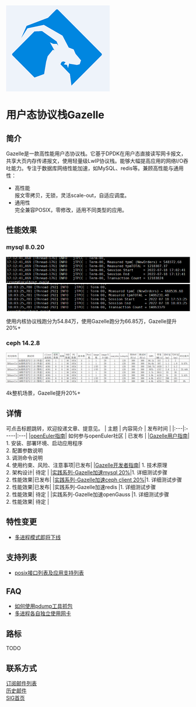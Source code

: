 <img src="doc/images/logo.png"> 

# 用户态协议栈Gazelle

## 简介

Gazelle是一款高性能用户态协议栈。它基于DPDK在用户态直接读写网卡报文，共享大页内存传递报文，使用轻量级LwIP协议栈。能够大幅提高应用的网络I/O吞吐能力。专注于数据库网络性能加速，如MySQL、redis等。兼顾高性能与通用性：
- 高性能  
报文零拷贝，无锁，灵活scale-out，自适应调度。
- 通用性  
完全兼容POSIX，零修改，适用不同类型的应用。  

## 性能效果
### mysql 8.0.20
<img src="doc/images/mysql_kernel.png"> 
<img src="doc/images/mysql_gazelle.png"> 

使用内核协议栈跑分为54.84万，使用Gazelle跑分为66.85万，Gazelle提升20%+  

### ceph 14.2.8
<img src="doc/images/ceph_client_testdata.png"> 

4k整机场景，Gazelle提升20%+  


## 详情 
可点击标题跳转，欢迎投递文章、提意见。
| 主题 | 内容简介 | 发布时间 |
|:---|:-----|:---|
|[openEuler指南](https://gitee.com/openeuler/community/blob/master/zh/contributors/README.md)| 如何参与openEuler社区 | 已发布 |
|[Gazelle用户指南](doc/user-guide.md)| 1. 安装、部署环境、启动应用程序<br>2. 配置参数说明<br>3. 调测命令说明<br>4. 使用约束、风险、注意事项|已发布|
|[Gazelle开发者指南](doc/programmer-guide.md)| 1. 技术原理<br>2. 架构设计| 待定 |
|[实践系列-Gazelle加速mysql 20%](doc/%E5%AE%9E%E8%B7%B5%E7%B3%BB%E5%88%97-Gazelle%E5%8A%A0%E9%80%9Fmysql.md)|1. 详细测试步骤<br>2. 性能效果|已发布|
|[实践系列-Gazelle加速ceph client 20%](https://www.hikunpeng.com/document/detail/zh/kunpengcpfs/basicAccelFeatures/storageAccel/kunpengcpfs_hpcd_0002.html)|1. 详细测试步骤<br>2. 性能效果|已发布|
|实践系列-Gazelle加速redis |1. 详细测试步骤<br>2. 性能效果| 待定 |
|实践系列-Gazelle加速openGauss |1. 详细测试步骤<br>2. 性能效果| 待定 |

## 特性变更
- [多进程模式即将下线](doc/releasenote.md)

## 支持列表
- [posix接口列表及应用支持列表](doc/support.md)

## FAQ
- [如何使用pdump工具抓包](doc/pdump.md) 
- [多进程各自独立使用网卡](doc/multiple-nic.md)

## 路标
TODO

## 联系方式
[订阅邮件列表](https://mailweb.openeuler.org/postorius/lists/high-performance-network.openeuler.org/)  
[历史邮件](https://mailweb.openeuler.org/hyperkitty/list/high-performance-network@openeuler.org/)  
[SIG首页](https://gitee.com/openeuler/community/tree/master/sig/sig-high-performance-network)  
